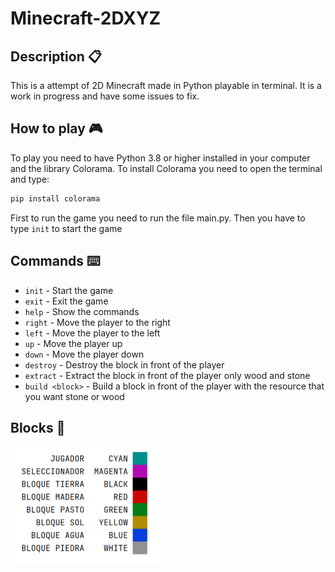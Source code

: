 # Minecraft-2DXYZ

## Description :clipboard:

This is a attempt of 2D Minecraft  made in Python playable in terminal. It is a work in progress and have some issues to fix.

## How to play :video_game:

To play you need to have Python 3.8 or higher installed in your computer and the library Colorama. To install Colorama you need to open the terminal and type:

```bash
pip install colorama
```

First to run the game you need to run the file main.py. Then you have to type `init` to start the game

## Commands :keyboard:

- `init` - Start the game
- `exit` - Exit the game
- `help` - Show the commands
- `right` - Move the player to the right
- `left` - Move the player to the left
- `up` - Move the player up
- `down` - Move the player down
- `destroy` - Destroy the block in front of the player
- `extract` - Extract the block in front of the player only wood and stone
- `build <block>` - Build a block in front of the player with the resource that you want stone or wood

## Blocks :bricks:

![Alt text](images/image.png)
